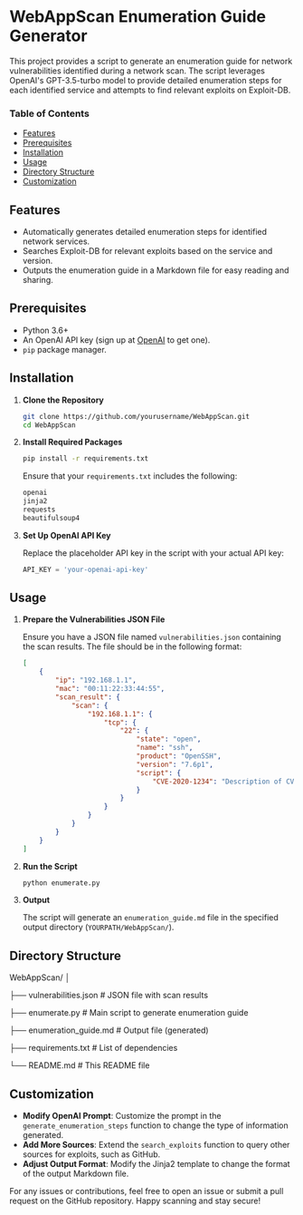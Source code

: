 # WebAppScan Enumeration Guide Generator

This project provides a script to generate an enumeration guide for network vulnerabilities identified during a network scan. The script leverages OpenAI's GPT-3.5-turbo model to provide detailed enumeration steps for each identified service and attempts to find relevant exploits on Exploit-DB.

### Table of Contents
- [Features](#features)
- [Prerequisites](#prerequisites)
- [Installation](#installation)
- [Usage](#usage)
- [Directory Structure](#directory-structure)
- [Customization](#customization)


## Features
- Automatically generates detailed enumeration steps for identified network services.
- Searches Exploit-DB for relevant exploits based on the service and version.
- Outputs the enumeration guide in a Markdown file for easy reading and sharing.

## Prerequisites
- Python 3.6+
- An OpenAI API key (sign up at [OpenAI](https://www.openai.com/) to get one).
- `pip` package manager.

## Installation

1. **Clone the Repository**

    ```sh
    git clone https://github.com/yourusername/WebAppScan.git
    cd WebAppScan
    ```

2. **Install Required Packages**

    ```sh
    pip install -r requirements.txt
    ```

    Ensure that your `requirements.txt` includes the following:
    ```txt
    openai
    jinja2
    requests
    beautifulsoup4
    ```

3. **Set Up OpenAI API Key**

    Replace the placeholder API key in the script with your actual API key:
    ```python
    API_KEY = 'your-openai-api-key'
    ```

## Usage

1. **Prepare the Vulnerabilities JSON File**

    Ensure you have a JSON file named `vulnerabilities.json` containing the scan results. The file should be in the following format:
    ```json
    [
        {
            "ip": "192.168.1.1",
            "mac": "00:11:22:33:44:55",
            "scan_result": {
                "scan": {
                    "192.168.1.1": {
                        "tcp": {
                            "22": {
                                "state": "open",
                                "name": "ssh",
                                "product": "OpenSSH",
                                "version": "7.6p1",
                                "script": {
                                    "CVE-2020-1234": "Description of CVE-2020-1234"
                                }
                            }
                        }
                    }
                }
            }
        }
    ]
    ```

2. **Run the Script**

    ```sh
    python enumerate.py
    ```

3. **Output**

    The script will generate an `enumeration_guide.md` file in the specified output directory (`YOURPATH/WebAppScan/`).

## Directory Structure

WebAppScan/
│

├── vulnerabilities.json # JSON file with scan results

├── enumerate.py # Main script to generate enumeration guide

├── enumeration_guide.md # Output file (generated)

├── requirements.txt # List of dependencies

└── README.md # This README file




## Customization

- **Modify OpenAI Prompt**: Customize the prompt in the `generate_enumeration_steps` function to change the type of information generated.
- **Add More Sources**: Extend the `search_exploits` function to query other sources for exploits, such as GitHub.
- **Adjust Output Format**: Modify the Jinja2 template to change the format of the output Markdown file.


For any issues or contributions, feel free to open an issue or submit a pull request on the GitHub repository. Happy scanning and stay secure!

